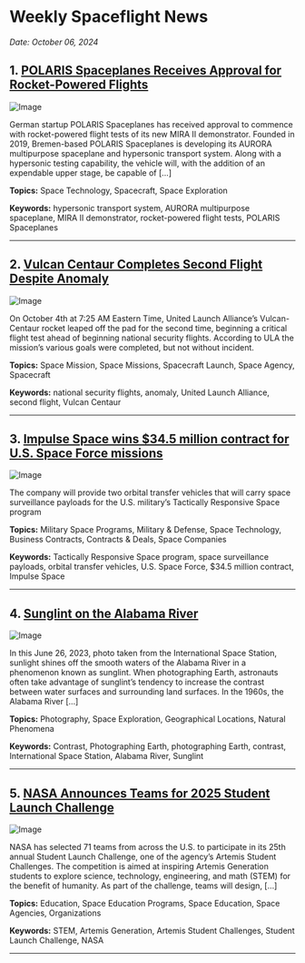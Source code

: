 # Weekly Spaceflight News

*Date: October 06, 2024*

## 1. [POLARIS Spaceplanes Receives Approval for Rocket-Powered Flights](https://europeanspaceflight.com/polaris-spaceplanes-receives-approval-for-rocket-powered-flights/)

![Image](https://europeanspaceflight.com/wp-content/uploads/2024/10/POLARIS-Spaceplanes-Receives-Approval-for-Rocket-Powered-Flights.jpg)

German startup POLARIS Spaceplanes has received approval to commence with rocket-powered flight tests of its new MIRA II demonstrator. Founded in 2019, Bremen-based POLARIS Spaceplanes is developing its AURORA multipurpose spaceplane and hypersonic transport system. Along with a hypersonic testing capability, the vehicle will, with the addition of an expendable upper stage, be capable of […]

**Topics:** Space Technology, Spacecraft, Space Exploration

**Keywords:** hypersonic transport system, AURORA multipurpose spaceplane, MIRA II demonstrator, rocket-powered flight tests, POLARIS Spaceplanes

---

## 2. [Vulcan Centaur Completes Second Flight Despite Anomaly](https://www.spacescout.info/2024/10/vulcan-centaur-completes-second-flight-despite-anomaly/)

![Image](https://i0.wp.com/www.spacescout.info/wp-content/uploads/2024/10/54042780900_677dc28d6f_3k-scaled.jpg)

On October 4th at 7:25 AM Eastern Time, United Launch Alliance’s Vulcan-Centaur rocket leaped off the pad for the second time, beginning a critical flight test ahead of beginning national security flights. According to ULA the mission’s various goals were completed, but not without incident.

**Topics:** Space Mission, Space Missions, Spacecraft Launch, Space Agency, Spacecraft

**Keywords:** national security flights, anomaly, United Launch Alliance, second flight, Vulcan Centaur

---

## 3. [Impulse Space wins $34.5 million contract for U.S. Space Force missions](https://spacenews.com/impulse-space-wins-34-5-million-contract-for-u-s-space-force-missions/)

![Image](https://i0.wp.com/spacenews.com/wp-content/uploads/2024/10/debcfc507aee9d88df2d615fb8fe76684ffca228-1920x1080.png-scaled.webp)

The company will provide two orbital transfer vehicles that will carry space surveillance payloads for the U.S. military’s Tactically Responsive Space program

**Topics:** Military Space Programs, Military & Defense, Space Technology, Business Contracts, Contracts & Deals, Space Companies

**Keywords:** Tactically Responsive Space program, space surveillance payloads, orbital transfer vehicles, U.S. Space Force, $34.5 million contract, Impulse Space

---

## 4. [Sunglint on the Alabama River](https://www.nasa.gov/image-article/sunglint-on-the-alabama-river/)

![Image](https://www.nasa.gov/wp-content/uploads/2024/10/iss069-e-25553-lrg.jpg?w=2048)

In this June 26, 2023, photo taken from the International Space Station, sunlight shines off the smooth waters of the Alabama River in a phenomenon known as sunglint. When photographing Earth, astronauts often take advantage of sunglint’s tendency to increase the contrast between water surfaces and surrounding land surfaces. In the 1960s, the Alabama River […]

**Topics:** Photography, Space Exploration, Geographical Locations, Natural Phenomena

**Keywords:** Contrast, Photographing Earth, photographing Earth, contrast, International Space Station, Alabama River, Sunglint

---

## 5. [NASA Announces Teams for 2025 Student Launch Challenge](https://www.nasa.gov/centers-and-facilities/marshall/nasa-announces-teams-for-2025-student-launch-challenge/)

![Image](https://www.nasa.gov/wp-content/uploads/2024/10/3be53480-bccf-473a-a274-57029cc9b9d0.jpg?w=2048)

NASA has selected 71 teams from across the U.S. to participate in its 25th annual Student Launch Challenge, one of the agency’s Artemis Student Challenges. The competition is aimed at inspiring Artemis Generation students to explore science, technology, engineering, and math (STEM) for the benefit of humanity. As part of the challenge, teams will design, […]

**Topics:** Education, Space Education Programs, Space Education, Space Agencies, Organizations

**Keywords:** STEM, Artemis Generation, Artemis Student Challenges, Student Launch Challenge, NASA

---

